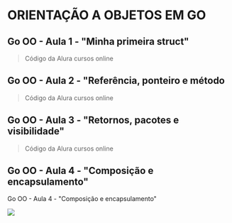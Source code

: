# ORIENTAÇÃO A OBJETOS EM GO

## Go OO - Aula 1 - "Minha primeira struct"
> Código da Alura cursos online

## Go OO - Aula 2 - "Referência, ponteiro e método
> Código da Alura cursos online

## Go OO - Aula 3 - "Retornos, pacotes e visibilidade"
> Código da Alura cursos online

## Go OO - Aula 4 - "Composição e encapsulamento"
Go OO - Aula 4 - "Composição e encapsulamento"

![](/go_alura_logo.png)



